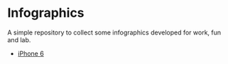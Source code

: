 Infographics
============

A simple repository to collect some infographics developed for work, fun and lab.

* [iPhone 6](http://www.raphaelfabeni.com.br/infographics/iphone)
